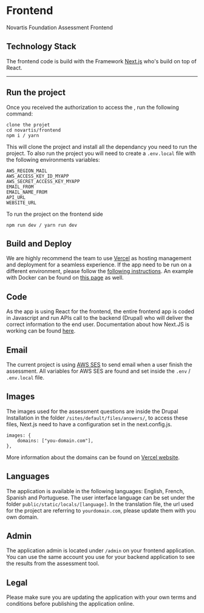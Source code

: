 # Frontend
Novartis Foundation Assessment Frontend

## Technology Stack
The frontend code is build with the Framework [Next.js](https://nextjs.org/) who's build on top of React. 

<hr />

## Run the project
Once you received the authorization to access the , run the following command:
```
clone the projet
cd novartis/frontend
npm i / yarn
```
This will clone the project and install all the dependancy you need to run the project.
To also run the project you will need to create a `.env.local` file with the following environments variables:
```
AWS_REGION_MAIL
AWS_ACCESS_KEY_ID_MYAPP
AWS_SECRET_ACCESS_KEY_MYAPP
EMAIL_FROM
EMAIL_NAME_FROM
API_URL
WEBSITE_URL
```

To run the project on the frontend side
```
npm run dev / yarn run dev
```

## Build and Deploy

We are highly recommend the team to use [Vercel](https://vercel.com/) as hosting management and deployment for a seamless experience. If the app need to be run on a different environment, please follow the [following instructions](https://nextjs.org/docs/deployment#other-hosting-options). An example with Docker can be found on [this page](https://nextjs.org/docs/deployment#docker-image) as well.

## Code
As the app is using React for the frontend, the entire frontend app is coded in Javascript and run APIs call to the backend (Drupal) who will deliver the correct information to the end user. Documentation about how Next.JS is working can be found [here](https://nextjs.org/docs/getting-started).

## Email
The current project is using [AWS SES](https://aws.amazon.com/ses/) to send email when a user finish the assessment. All variables for AWS SES are found and set inside the `.env` / `.env.local` file.

## Images

The images used for the assessment questions are inside the Drupal Installation in the folder `/sites/default/files/answers/`, to access these files, Next.js need to have a configuration set in the next.config.js.
```
images: {
    domains: ["you-domain.com"],
},
```
More information about the domains can be found on [Vercel website](https://nextjs.org/docs/basic-features/image-optimization#domains).

## Languages
The application is available in the following languages: English, French, Spanish and Portuguese. The user interface language can be set under the folder `public/static/locals/[language]`. In the translation file, the url used for the project are referring to `yourdomain.com`, please update them with you own domain.

## Admin
The application admin is located under `/admin` on your frontend application. You can use the same account you use for your backend application to see the results from the assessment tool.

## Legal
Please make sure you are updating the application with your own terms and conditions before publishing the application online.